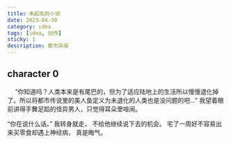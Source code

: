 ```yaml
---
title: 未起名的小说
date: 2023-04-30
category: idea
tags: [idea, 创作]
sticky: 1
description: 都市异闻
---
```


## character 0

&emsp; “你知道吗？人类本来是有尾巴的，但为了适应陆地上的生活所以慢慢退化掉了。所以将都市传说里的美人鱼定义为未退化的人类也是没问题的吧..." 我望着眼前讲得手舞足蹈的怪异男人，只觉得耳朵里喧闹。

“你在说什么话。” 我转身就走， 不给他继续说下去的机会。 宅了一周好不容易出来买零食却遇上神经病， 真是晦气。

